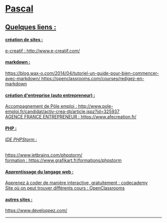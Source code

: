 # <u>Pascal

## Quelques liens :

#### création de sites :

e-creatif : http://www.e-creatif.com/

#### markdown :
https://blog.wax-o.com/2014/04/tutoriel-un-guide-pour-bien-commencer-avec-markdown/
https://openclassrooms.com/courses/redigez-en-markdown

#### création d'entreprise (auto entrepreneur) :
Accompagnement de Pôle emploi : http://www.pole-emploi.fr/candidat/activ-crea-@/article.jspz?id=325937  
AGENCE FRANCE ENTREPRENEUR : https://www.afecreation.fr/

#### PHP :
###### IDE PHPStorm :
https://www.jetbrains.com/phpstorm/  
formation :  https://www.grafikart.fr/formations/phpstorm

#### Apprentissage du langage web :
Apprenez à coder de manière interactive, gratuitement :
[codecademy](https://www.codecademy.com/fr)   
Site où on peut trouver différents cours :
[OpenClassrooms](https://openclassrooms.com/)

#### autres sites :
https://www.developpez.com/

___
